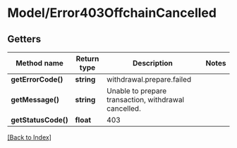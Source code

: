 # Model/Error403OffchainCancelled

## Getters

Method name | Return type | Description | Notes
------------ | ------------- | ------------- | -------------
**getErrorCode()** | **string** | withdrawal.prepare.failed |
**getMessage()** | **string** | Unable to prepare transaction, withdrawal cancelled. |
**getStatusCode()** | **float** | 403 |

[[Back to Index]](../index.md)
